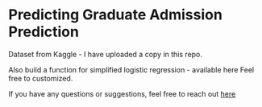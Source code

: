 # Predicting Graduate Admission Prediction

Dataset from Kaggle - I have uploaded a copy in this repo.

Also build a function for simplified logistic regression - available here
Feel free to customized.

If you have any questions or suggestions, feel free to reach out [here]('mailto:oa.anokyenkansah@gmail.com')

